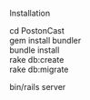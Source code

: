 Installation 


cd PostonCast <br>
gem install bundler <br>
bundle install <br>
rake db:create <br>
rake db:migrate <br>

bin/rails server
